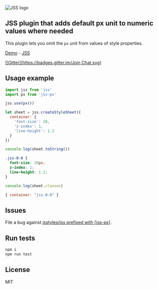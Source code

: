 ![JSS logo](https://avatars1.githubusercontent.com/u/9503099?v=3&s=60)

## JSS plugin that adds default px unit to numeric values where needed

This plugin lets you omit the `px` unit from values of style properties.

[Demo](http://jsstyles.github.io/jss-examples/index.html#plugin-jss-px) -
[JSS](https://github.com/jsstyles/jss)

[![Gitter](https://badges.gitter.im/Join Chat.svg)](https://gitter.im/jsstyles/jss?utm_source=badge&utm_medium=badge&utm_campaign=pr-badge&utm_content=badge)


## Usage example

```javascript
import jss from 'jss'
import px from 'jss-px'

jss.use(px())

let sheet = jss.createStyleSheet({
  container: {
    'font-size': 20,
    'z-index': 1,
    'line-height': 1.2
  }
})
```

```javascript
console.log(sheet.toString())
```
```css
.jss-0-0 {
  font-size: 20px;
  z-index: 1;
  line-height: 1.2;
}
```

```javascript
console.log(sheet.classes)
```
```javascript
{ container: "jss-0-0" }
```

## Issues

File a bug against [jsstyles/jss prefixed with \[jss-px\]](https://github.com/isaacs/github/issues/new?title=[jss-px]%20).

## Run tests

```bash
npm i
npm run test
```

## License

MIT
